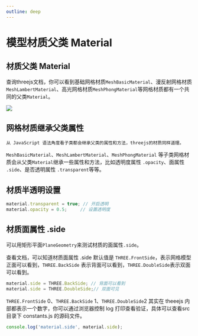 ```yaml
---
outline: deep
---
```


# 模型材质父类 Material

## 材质父类 Material

查询threejs文档，你可以看到基础网格材质`MeshBasicMaterial`、漫反射网格材质`MeshLambertMaterial`、高光网格材质`MeshPhongMaterial`等网格材质都有一个共同的父类`Material`。

![](/fMaterial.svg)


## 网格材质继承父类属性

`从 JavaScript 语法角度看子类都会继承父类的属性和方法，threejs的材质同样道理。`

`MeshBasicMaterial`、`MeshLambertMaterial`、`MeshPhongMaterial` 等子类网格材质会从父类`Material`继承一些属性和方法，比如透明度属性 `.opacity`、面属性 `.side`、是否透明属性 `.transparent`等等。

## 材质半透明设置

```js
material.transparent = true; // 开启透明
material.opacity = 0.5;     // 设置透明度
```

## 材质面属性 .side

可以用矩形平面`PlaneGeometry`来测试材质的面属性`.side`。

查看文档，可以知道材质面属性 .side 默认值是 `THREE.FrontSide`，表示网格模型正面可以看到，`THREE.BackSide` 表示背面可以看到，`THREE.DoubleSide`表示双面可以看到。

```js
material.side = THREE.BackSide; // 背面可以看到
material.side = THREE.DoubleSide;// 双面可见
```

`THREE.FrontSide` 0、`THREE.BackSide` 1、`THREE.DoubleSide`2 其实在 theeejs 内部都表示一个数字，你可以通过浏览器控制 log 打印查看验证，具体可以查看src目录下 constants.js 的源码文件。

```js
console.log('material.side', material.side);
```

